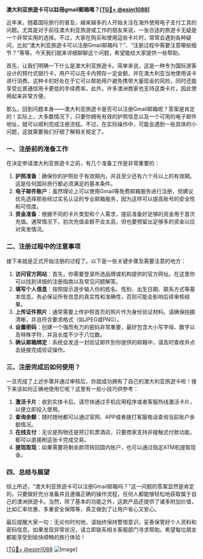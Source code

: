 **澳大利亚旅遊卡可以註冊gmail郵箱嗎？[[TG💪+ @esim1088](https://t.me/s/esim1088)]**

近年来，随着国际旅行的普及，越来越多的人开始关注在海外使用电子支付工具的问题。尤其是对于前往澳大利亚旅游或工作的朋友来说，一张合适的旅遊卡无疑是一个非常实用的选择。不过，大家在购买和使用這些卡片时，常常会遇到各种疑问，比如“澳大利亚旅遊卡可以注册Gmail邮箱吗？”、“注册过程中需要注意哪些细节？”等等。今天我们就来详细聊聊这个问题，希望能给大家提供一些帮助。

首先，让我们明确一下什么是澳大利亚旅遊卡。简单来说，这是一种专为国际游客设计的预付式银行卡，用户可以在卡内预存一定金额，并在澳大利亚当地使用该卡进行消费。这种卡的好处在于它可以帮助用户避免携带大量现金的风险，同时还能享受比普通信用卡更低的手续费率。此外，许多澳洲商家也支持这类卡片，因此使用起来非常方便。

那么，回到问题本身——澳大利亚旅遊卡是否可以注册Gmail邮箱呢？答案是肯定的！实际上，大多数情况下，只要你拥有有效的护照信息以及一个可用的电子邮件地址，就可以顺利完成注册流程。不过，在实际操作中，可能会遇到一些具体的小问题，这就需要我们仔细了解相关规定了。

### 一、注册前的准备工作

在决定申请澳大利亚旅遊卡之前，有几个准备工作是非常重要的：

1. **护照准备**：确保你的护照处于有效期内，并且至少还有六个月以上的有效期。这是任何国际旅行都必须满足的基本条件。
2. **电子邮件账户**：虽然理论上可以使用Gmail等免费邮箱服务进行注册，但建议优先选择那些经过实名认证的专业邮箱服务，因为这样可以提高账号的安全性和可信度。
3. **资金准备**：根据不同的卡片类型和个人需求，提前准备好足够的资金用于首次充值。通常情况下，初次充值金额不会太高，但也要预留出足够多的资金以应对突发情况。

### 二、注册过程中的注意事项

接下来就是正式开始注册的过程了。以下是一些关键步骤及需要注意的地方：

1. **访问官方网站**：首先，你需要登录所选品牌或机构提供的官方网址。在这里你可以找到详细的注册指南以及常见问题解答。
2. **填写个人信息**：按照提示逐步输入你的姓名、性别、出生日期、联系方式等基本信息。务必保证所有信息的真实性和准确性，否则可能会影响后续审核结果。
3. **上传证件照片**：通常需要上传护照首页的照片作为身份验证材料。请确保拍摄清晰，并且符合要求格式（如JPEG或PNG）。
4. **设置密码**：创建一个强而有力的密码非常重要，最好包含大小写字母、数字以及特殊字符，并且长度不少于八位数。
5. **确认邮箱绑定**：系统会发送一封验证邮件到你提供的邮箱中，请及时查收并点击链接完成验证操作。

### 三、注册完成后如何使用？

一旦完成了上述步骤并通过审核后，你就成功拥有了自己的澳大利亚旅遊卡啦！接下来该如何正确地使用它呢？这里有一些小技巧供参考：

1. **激活卡片**：收到实体卡后，请尽快通过手机应用程序或者客服热线激活卡片，以便立即投入使用。
2. **查询余额**：随时随地都可以通过官网、APP或者拨打客服电话查询当前账户余额情况。
3. **在线支付**：无论是购物还是预订机票酒店，只要商家支持非接触式付款功能，都可以直接刷这张卡完成交易。
4. **提现取现**：如果需要将剩余款项转回国内账户，也可以通过指定ATM机提取现金。

### 四、总结与展望

综上所述，“澳大利亚旅遊卡可以注册Gmail邮箱吗？”这一问题的答案显然是肯定的。只要做好充分准备并且遵循正确的操作流程，任何人都能够轻松地获取属于自己的澳洲旅遊卡。当然，除了基本的功能之外，这款产品还提供了诸多附加价值，比如汇率优惠、多重安全保障等，真正做到了让用户省心又安心。

最后提醒大家一句：无论何时何地，请始终保持警惕意识，妥善保管好个人资料和密码信息。如果发现异常状况，请立即联系相关客服部门寻求帮助。希望每位朋友都能享受到愉快顺畅的旅行体验！

[[TG💪+ @esim1088](https://t.me/s/esim1088) ![Image](https://i.postimg.cc/4NQfJmqS/Snipaste-2025-05-13-00-14-12.png)]